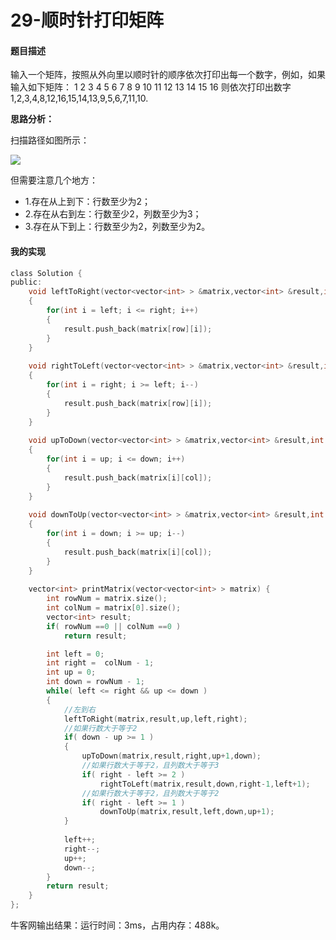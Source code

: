 # 29-顺时针打印矩阵

#### 题目描述

输入一个矩阵，按照从外向里以顺时针的顺序依次打印出每一个数字，例如，如果输入如下矩阵： 1 2 3 4 5 6 7 8 9 10 11 12 13 14 15 16 则依次打印出数字1,2,3,4,8,12,16,15,14,13,9,5,6,7,11,10.


**思路分析：**

扫描路径如图所示：

![](https://raw.githubusercontent.com/guanjunjian/Interview-Summary/master/pics/algorithms/29-img1.png)

但需要注意几个地方：

-	1.存在从上到下：行数至少为2；
-	2.存在从右到左：行数至少2，列数至少为3；
-	3.存在从下到上：行数至少为2，列数至少为2。

#### 我的实现

```c
class Solution {
public:
    void leftToRight(vector<vector<int> > &matrix,vector<int> &result,int row,int left,int right)
    {
        for(int i = left; i <= right; i++)
        {
            result.push_back(matrix[row][i]);
        }
    }
    
    void rightToLeft(vector<vector<int> > &matrix,vector<int> &result,int row,int right,int left)
    {
        for(int i = right; i >= left; i--)
        {
            result.push_back(matrix[row][i]);
        }
    }
    
    void upToDown(vector<vector<int> > &matrix,vector<int> &result,int col,int up,int down)
    {
        for(int i = up; i <= down; i++)
        {
            result.push_back(matrix[i][col]);
        }
    }
    
    void downToUp(vector<vector<int> > &matrix,vector<int> &result,int col,int down,int up)
    {
        for(int i = down; i >= up; i--)
        {
            result.push_back(matrix[i][col]);
        }
    }
    
    vector<int> printMatrix(vector<vector<int> > matrix) {
        int rowNum = matrix.size();
        int colNum = matrix[0].size();
        vector<int> result;
        if( rowNum ==0 || colNum ==0 )
            return result;

        int left = 0;
        int right =  colNum - 1;
        int up = 0;
        int down = rowNum - 1;
        while( left <= right && up <= down )
        {
            //左到右
            leftToRight(matrix,result,up,left,right);
            //如果行数大于等于2
            if( down - up >= 1 )
            {
                upToDown(matrix,result,right,up+1,down);
                //如果行数大于等于2，且列数大于等于3
                if( right - left >= 2 )
                    rightToLeft(matrix,result,down,right-1,left+1);
                //如果行数大于等于2，且列数大于等于2
                if( right - left >= 1 )
                    downToUp(matrix,result,left,down,up+1);
            }
            
            left++;
            right--;
            up++;
            down--;
        }
        return result;
    }
};
```

牛客网输出结果：运行时间：3ms，占用内存：488k。


